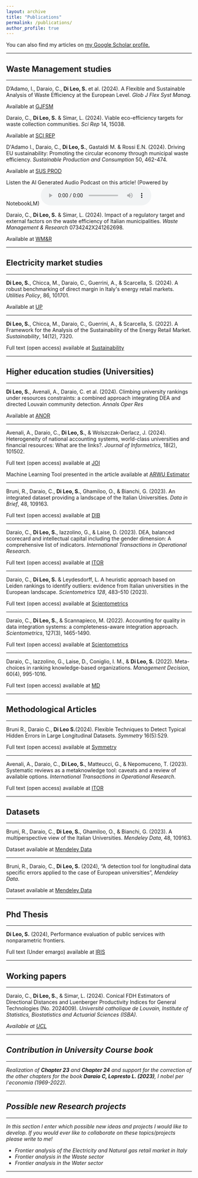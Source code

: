 ```yaml
---
layout: archive
title: "Publications"
permalink: /publications/
author_profile: true
---
```

<script type='text/javascript' src='https://d1bxh8uas1mnw7.cloudfront.net/assets/embed.js'></script>

You can also find my articles on <u><a href="https://scholar.google.com/citations?user=uXEtOBsAAAAJ&hl=it">my Google Scholar profile</a>.</u>


_________________

## Waste Management studies

_________________


D’Adamo, I., Daraio, C., **Di Leo, S.** et al. (2024). A Flexible and Sustainable Analysis of Waste Efficiency at the European Level. <i> Glob J Flex Syst Manag. </i>  

Available at <a href="https://doi.org/10.1007/s40171-024-00416-w"> GJFSM </a> 

<div class='altmetric-embed' data-badge-type='donut' data-doi="10.1007/s40171-024-00416-w"></div>


Daraio, C., **Di Leo, S.** & Simar, L. (2024). Viable eco-efficiency targets for waste collection communities. <i> Sci Rep</i> 14, 15038. 

Available at <a href="https://doi.org/10.1038/s41598-024-66077-y "> SCI REP </a> 
<div class='altmetric-embed' data-badge-type='donut' data-doi="10.1038/s41598-024-66077-y "></div>

D'Adamo I., Daraio, C., **Di Leo, S.**, Gastaldi M. & Rossi E.N. (2024). Driving EU sustainability: Promoting the circular economy through municipal waste efficiency. <i> Sustainable Production and Consumption</i> 50, 462-474. 

Available at <a href="https://doi.org/10.1016/j.spc.2024.08.022"> SUS PROD </a>

Listen the AI Generated Audio Podcast on this article! (Powered by NotebookLM)
<audio controls>
  <source src="https://drive.google.com/uc?export=download&id=1h34luzGzHLTJqxj_oKUJ_uksX_A7JFD3" type="audio/wav">
Your browser does not support the audio element.
</audio>


<div class='altmetric-embed' data-badge-type='donut' data-doi="10.1016/j.spc.2024.08.022"></div>

Daraio, C., **Di Leo, S.** & Simar, L. (2024).  Impact of a regulatory target and external factors on the waste efficiency of Italian municipalities. <i> Waste Management & Research</i> 0734242X241262698. 

Available at <a href="https://doi.org/10.1177/0734242X241262698"> WM&R </a>
<div class='altmetric-embed' data-badge-type='donut' data-doi="10.1177/0734242X241262698"></div>


_________________

## Electricity market studies

_________________

**Di Leo, S.**, Chicca, M., Daraio, C., Guerrini, A., & Scarcella, S. (2024).  A robust benchmarking of direct margin in Italy's energy retail markets. <i> Utilities Policy</i>,  86, 101701. 

Available at <a href="https://doi.org/10.1016/j.jup.2023.101701"> UP </a>
<div class='altmetric-embed' data-badge-type='donut' data-doi="10.1016/j.jup.2023.101701"></div>

_________________
**Di Leo, S.**, Chicca, M., Daraio, C., Guerrini, A., & Scarcella, S. (2022). A Framework for the Analysis of the Sustainability of the Energy Retail Market.<i> Sustainability</i>, 14(12), 7320.

Full text (open access) available at <a href="https://doi.org/10.3390/su14127320"> Sustainability </a>
<div class='altmetric-embed' data-badge-type='donut' data-doi="10.3390/su14127320"></div>

_________________

## Higher education studies (Universities)
_________________

**Di Leo, S.**, Avenali, A., Daraio, C. et al. (2024). Climbing university rankings under resources constraints: a combined approach integrating DEA and directed Louvain community detection. <i> Annals Oper Res </i>  

Available at <a href="https://doi.org/10.1007/s10479-024-06219-7"> ANOR </a>
<div class='altmetric-embed' data-badge-type='donut' data-doi="10.1007/s10479-024-06219-7"></div>


_________________
Avenali, A., Daraio, C., **Di Leo, S.**, & Wolszczak-Derlacz, J. (2024). Heterogeneity of national accounting systems, world-class universities and financial resources: What are the links?.<i> Journal of Informetrics</i>, 18(2), 101502.

Full text (open access) available at <a href="https://doi.org/10.1016/j.joi.2024.101502"> JOI </a>
<div class='altmetric-embed' data-badge-type='donut' data-doi="10.1016/j.joi.2024.101502"></div>

Machine Learning Tool presented in the article available at <a href="https://simonedileo.shinyapps.io/ARWU_League_Estimator/"> ARWU Estimator </a>

_________________
Bruni, R., Daraio, C., **Di Leo, S.**, Ghamiloo, O., & Bianchi, G. (2023). An integrated dataset providing a landscape of the Italian Universities. <i>Data in Brief</i>, 48, 109163.

Full text (open access) available at <a href="https://doi.org/10.1016/j.dib.2023.109163"> DIB </a>
<div class='altmetric-embed' data-badge-type='donut' data-doi="10.1016/j.dib.2023.109163"></div>

_________________
Daraio, C., **Di Leo, S.**, Iazzolino, G., & Laise, D. (2023). DEA, balanced scorecard and intellectual capital including the gender dimension: A comprehensive list of indicators. <i>International Transactions in Operational Research</i>.

Full text (open access) available at <a href="https://doi.org/10.1111/itor.13293"> ITOR </a>
<div class='altmetric-embed' data-badge-type='donut' data-doi="10.1111/itor.13293"></div>

_________________
Daraio, C., **Di Leo, S.** & Leydesdorff, L. A heuristic approach based on Leiden rankings to identify outliers: evidence from Italian universities in the European landscape. <i>Scientometrics 128</i>, 483–510 (2023). 

Full text (open access) available at <a href="https://doi.org/10.1007/s11192-022-04551-y"> Scientometrics </a>
<div class='altmetric-embed' data-badge-type='donut' data-doi="10.1007/s11192-022-04551-y"></div>

_________________
Daraio, C., **Di Leo, S.**, & Scannapieco, M. (2022). Accounting for quality in data integration systems: a completeness-aware integration approach. <i>Scientometrics</i>, 127(3), 1465-1490.

Full text (open access) available at <a href="https://doi.org/10.1007/s11192-022-04266-0"> Scientometrics </a>
<div class='altmetric-embed' data-badge-type='donut' data-doi="10.1007/s11192-022-04266-0"></div>

_________________

Daraio, C., Iazzolino, G., Laise, D., Coniglio, I. M., & **Di Leo, S.** (2022). Meta-choices in ranking knowledge-based organizations. <i>Management Decision</i>, 60(4), 995-1016.

Full text (open access) available at <a href="https://doi.org/10.1108/MD-01-2021-0069"> MD </a>
<div class='altmetric-embed' data-badge-type='donut' data-doi="10.1108/MD-01-2021-0069"></div>

_________________

## Methodological Articles

_________________

Bruni R., Daraio C., **Di Leo S.**(2024). Flexible Techniques to Detect Typical Hidden Errors in Large Longitudinal Datasets. <i>Symmetry</i> 16(5):529.

Full text (open access) available at <a href="https://doi.org/10.3390/sym16050529"> Symmetry </a> 
<div class='altmetric-embed' data-badge-type='donut' data-doi="10.3390/sym16050529"></div>

_________________

Avenali, A., Daraio, C., **Di Leo, S.**, Matteucci, G., & Nepomuceno, T. (2023). Systematic reviews as a metaknowledge tool: caveats and a review of available options.<i> International Transactions in Operational Research</i>.

Full text (open access) available at <a href="https://doi.org/10.1111/itor.13309"> ITOR </a> 
<div class='altmetric-embed' data-badge-type='donut' data-doi="10.1111/itor.13309"></div>

_________________
## Datasets
_________________
Bruni, R., Daraio, C., **Di Leo, S.**, Ghamiloo, O., & Bianchi, G. (2023). A multiperspective view of the Italian Universities. <i>Mendeley Data</i>, 48, 109163.

Dataset available at <a href="https://doi.org/10.17632/pycv47nk3p"> Mendeley Data </a>
<div class='altmetric-embed' data-badge-type='donut' data-doi="10.17632/pycv47nk3p"></div>

_________________

Bruni, R., Daraio, C., **Di Leo, S.** (2024), “A detection tool for longitudinal data specific errors applied to the case of European universities”, <i>Mendeley Data</i>.

Dataset available at <a href="https://doi.org/10.17632/syyc7t4z54"> Mendeley Data </a>
<div class='altmetric-embed' data-badge-type='donut' data-doi="10.17632/syyc7t4z54"></div>

_________________
## Phd Thesis
_________________

**Di Leo, S.** (2024), Performance evaluation of public services with nonparametric frontiers.

Full text (Under emargo) available at <a href="https://iris.uniroma1.it/handle/11573/1700558"> IRIS </a>

_________________

## Working papers
_________________

Daraio, C., **Di Leo, S.**, & Simar, L. (2024). Conical FDH Estimators of Directional Distances and Luenberger Productivity Indices for General Technologies (No. 2024009). <i>Université catholique de Louvain, Institute of Statistics, Biostatistics and Actuarial Sciences (ISBA).<i>

Available at <a href="https://dial.uclouvain.be/pr/boreal/object/boreal%3A285809/datastream/PDF_01/view"> UCL </a>

_________________

## Contribution in University Course book
_________________

Realization of **Chapter 23** and **Chapter 24** and support for the correction of the other chapters for the book **Daraio C, Lopresto L. (2023)**, <i>I nobel per l'economia (1969-2022)</i>.

_________________


## Possible new Research projects
_________________
In this section I enter which possible new ideas and projects I would like to develop.
If you would ever like to collaborate on these topics/projects please write to me!

- Frontier analysis of the Electricity and Natural gas retail market in Italy
- Frontier analysis in the Waste sector
- Frontier analysis in the Water sector

_________________


<!--{% include base_path %}

{% for post in site.publications reversed %}
  {% include archive-single.html %}
{% endfor %}
-->


